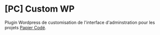 # [PC] Custom WP
Plugin Wordpress de customisation de l'interface d'adminstration pour les projets [Papier Codé](https://www.papier-code.fr).
